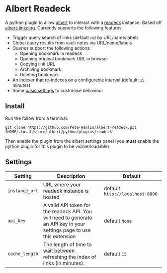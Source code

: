 # Albert Readeck

A python plugin to allow [albert](https://github.com/albertlauncher/albert) to interact with a [readeck](https://codeberg.org/readeck/readeck) instance.
Based off [albert-linkding](https://github.com/sissbruecker/linkding).
Currently supports the following features

- Trigger query search of links (default `rd`) by URL/name/labels
- Global query results from vault notes via URL/name/labels
- Queries support the following actions:
  - Opening bookmark in readeck
  - Opening original bookmark URL in browser
  - Copying link URL
  - Archiving bookmark
  - Deleting bookmark
- An indexer that re-indexes on a configurable interval (default: `15` minutes)
- Some [basic settings](#settings) to customise behaviour

## Install

Run the follow from a terminal:

```shell
git clone https://github.com/Pete-Hamlin/albert-readeck.git $HOME/.local/share/albert/python/plugins/readeck
```

Then enable the plugin from the albert settings panel (you **must** enable the python plugin for this plugin to be visible/loadable)

## Settings

| Setting        | Description                                                                                                             | Default                         |
| -------------- | ----------------------------------------------------------------------------------------------------------------------- | ------------------------------- |
| `instance_url` | URL where your readeck instance is hosted                                                                               | default `http://localhost:8000` |
| `api_key`      | A valid API token for the readeck API. You will need to generate an API key in your settings page to use this extension | default `None`                  |
| `cache_length` | The length of time to wait between refreshing the index of links (in minutes).                                          | default `15`                    |
